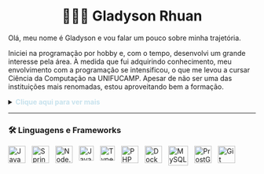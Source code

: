 <h1 align="center">🧑🏽‍💻 Gladyson Rhuan</h1>

<p style=""> Olá, meu nome é Gladyson e vou falar um pouco sobre minha trajetória.

Iniciei na programação por hobby e, com o tempo, desenvolvi um grande interesse pela área. À medida que fui adquirindo conhecimento, meu envolvimento com a programação se intensificou, o que me levou a cursar Ciência da Computação na UNIFUCAMP. Apesar de não ser uma das instituições mais renomadas, estou aproveitando bem a formação.</p>

<details>
  <summary> <strong style="color:rgb(199,226,237);">Clique aqui para ver mais</strong> </summary>
  <br>
  Tenho preferência por estudar de forma autodidata, buscando sempre aprender coisas novas. Tenho maior afinidade com o desenvolvimento backend, pois me interesso pela lógica, funcionamento interno dos sistemas e pela estrutura do código. Embora também tenha contato com o frontend, meu foco está mais voltado para as tecnologias e práticas do backend.
</details>

---

### 🛠️ Linguagens e Frameworks

<img
  align="left"
  alt="Java"
  title="Java"
  width="35px"
  style="padding-right: 10px;"
  src="https://cdn.jsdelivr.net/gh/devicons/devicon@latest/icons/java/java-original-wordmark.svg"
/>

<img
  align="left"
  alt="Spring-Boot"
  title="Spring-Boot"
  width="35px"
  style="padding-right: 10px;"
  src="https://cdn.jsdelivr.net/gh/devicons/devicon@latest/icons/spring/spring-original-wordmark.svg" 
/>

<img
  align="left"
  alt="Node.Js"
  title="Node.Js"
  width="35px"
  style="padding-right: 10px;"
  src="https://cdn.jsdelivr.net/gh/devicons/devicon@latest/icons/nodejs/nodejs-original-wordmark.svg" 
/>

<img
  align="left"
  alt="JavaScript"
  title="JavaScript"
  width="30px"
  style="padding-right: 10px;"
  src="https://cdn.jsdelivr.net/gh/devicons/devicon@latest/icons/javascript/javascript-plain.svg" 
/>

<img
  align="left"
  alt="TypeScript"
  title="TypeScript"
  width="30px"
  style="padding-right: 10px;"
  src="https://cdn.jsdelivr.net/gh/devicons/devicon@latest/icons/typescript/typescript-original.svg" 
/>

<img
  align="left"
  alt="PHP"
  title="PHP"
  width="35px"
  style="padding-right: 10px;"
  src="https://cdn.jsdelivr.net/gh/devicons/devicon@latest/icons/php/php-original.svg" 
/>

<img
  align="left"
  alt="Docker"
  title="Docker"
  width="35px"
  style="padding-right: 10px;"
  src="https://cdn.jsdelivr.net/gh/devicons/devicon@latest/icons/docker/docker-original-wordmark.svg" 
/>

<img
  align="left"
  alt="MySQL"
  title="MySQL"
  width="40px"
  style="padding-right: 10px;"
  src="https://cdn.jsdelivr.net/gh/devicons/devicon@latest/icons/mysql/mysql-original-wordmark.svg" 
/>

<img
  align="left"
  alt="ProstGreSQL"
  title="ProstGreSQL"
  width="35px"
  style="padding-right: 10px;"
  src="https://cdn.jsdelivr.net/gh/devicons/devicon@latest/icons/postgresql/postgresql-original.svg"
/>

<img
  align="left"
  alt="Git"
  title="Git"
  width="35px"
  style="padding-right: 10px;"
  src="https://cdn.jsdelivr.net/gh/devicons/devicon@latest/icons/git/git-original.svg"
/>

<!--
**gRhuan/gRhuan** is a ✨ _special_ ✨ repository because its `README.md` (this file) appears on your GitHub profile.

Here are some ideas to get you started:

- 🔭 I’m currently working on ...
- 🌱 I’m currently learning ...
- 👯 I’m looking to collaborate on ...
- 🤔 I’m looking for help with ...
- 💬 Ask me about ...
- 📫 How to reach me: ...
- 😄 Pronouns: ...
- ⚡ Fun fact: ...
-->
